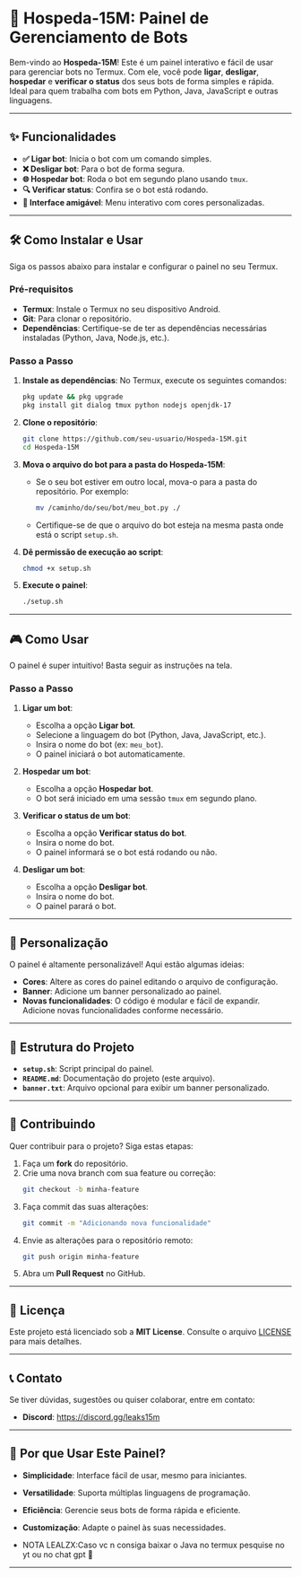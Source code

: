 # 🚀 Hospeda-15M: Painel de Gerenciamento de Bots

Bem-vindo ao **Hospeda-15M**! Este é um painel interativo e fácil de usar para gerenciar bots no Termux. Com ele, você pode **ligar**, **desligar**, **hospedar** e **verificar o status** dos seus bots de forma simples e rápida. Ideal para quem trabalha com bots em Python, Java, JavaScript e outras linguagens.

---

## ✨ Funcionalidades

- **✅ Ligar bot**: Inicia o bot com um comando simples.
- **❌ Desligar bot**: Para o bot de forma segura.
- **🌐 Hospedar bot**: Roda o bot em segundo plano usando `tmux`.
- **🔍 Verificar status**: Confira se o bot está rodando.
- **🎨 Interface amigável**: Menu interativo com cores personalizadas.

---

## 🛠️ Como Instalar e Usar

Siga os passos abaixo para instalar e configurar o painel no seu Termux.

### Pré-requisitos

- **Termux**: Instale o Termux no seu dispositivo Android.
- **Git**: Para clonar o repositório.
- **Dependências**: Certifique-se de ter as dependências necessárias instaladas (Python, Java, Node.js, etc.).

### Passo a Passo

1. **Instale as dependências**:
   No Termux, execute os seguintes comandos:
   ```bash
   pkg update && pkg upgrade
   pkg install git dialog tmux python nodejs openjdk-17
   ```

2. **Clone o repositório**:
   ```bash
   git clone https://github.com/seu-usuario/Hospeda-15M.git
   cd Hospeda-15M
   ```

3. **Mova o arquivo do bot para a pasta do Hospeda-15M**:
   - Se o seu bot estiver em outro local, mova-o para a pasta do repositório. Por exemplo:
     ```bash
     mv /caminho/do/seu/bot/meu_bot.py ./
     ```
   - Certifique-se de que o arquivo do bot esteja na mesma pasta onde está o script `setup.sh`.

4. **Dê permissão de execução ao script**:
   ```bash
   chmod +x setup.sh
   ```

5. **Execute o painel**:
   ```bash
   ./setup.sh
   ```

---

## 🎮 Como Usar

O painel é super intuitivo! Basta seguir as instruções na tela.

### Passo a Passo

1. **Ligar um bot**:
   - Escolha a opção **Ligar bot**.
   - Selecione a linguagem do bot (Python, Java, JavaScript, etc.).
   - Insira o nome do bot (ex: `meu_bot`).
   - O painel iniciará o bot automaticamente.

2. **Hospedar um bot**:
   - Escolha a opção **Hospedar bot**.
   - O bot será iniciado em uma sessão `tmux` em segundo plano.

3. **Verificar o status de um bot**:
   - Escolha a opção **Verificar status do bot**.
   - Insira o nome do bot.
   - O painel informará se o bot está rodando ou não.

4. **Desligar um bot**:
   - Escolha a opção **Desligar bot**.
   - Insira o nome do bot.
   - O painel parará o bot.

---

## 🎨 Personalização

O painel é altamente personalizável! Aqui estão algumas ideias:

- **Cores**: Altere as cores do painel editando o arquivo de configuração.
- **Banner**: Adicione um banner personalizado ao painel.
- **Novas funcionalidades**: O código é modular e fácil de expandir. Adicione novas funcionalidades conforme necessário.

---

## 📂 Estrutura do Projeto

- **`setup.sh`**: Script principal do painel.
- **`README.md`**: Documentação do projeto (este arquivo).
- **`banner.txt`**: Arquivo opcional para exibir um banner personalizado.

---

## 🤝 Contribuindo

Quer contribuir para o projeto? Siga estas etapas:

1. Faça um **fork** do repositório.
2. Crie uma nova branch com sua feature ou correção:
   ```bash
   git checkout -b minha-feature
   ```
3. Faça commit das suas alterações:
   ```bash
   git commit -m "Adicionando nova funcionalidade"
   ```
4. Envie as alterações para o repositório remoto:
   ```bash
   git push origin minha-feature
   ```
5. Abra um **Pull Request** no GitHub.

---

## 📜 Licença

Este projeto está licenciado sob a **MIT License**. Consulte o arquivo [LICENSE](LICENSE) para mais detalhes.

---

## 📞 Contato

Se tiver dúvidas, sugestões ou quiser colaborar, entre em contato:

- **Discord**: https://discord.gg/leaks15m

---

## 🌟 Por que Usar Este Painel?

- **Simplicidade**: Interface fácil de usar, mesmo para iniciantes.
- **Versatilidade**: Suporta múltiplas linguagens de programação.
- **Eficiência**: Gerencie seus bots de forma rápida e eficiente.
- **Customização**: Adapte o painel às suas necessidades.

- NOTA LEALZX:Caso vc n consiga baixar o Java no termux pesquise no yt ou no chat gpt 🫡

---
